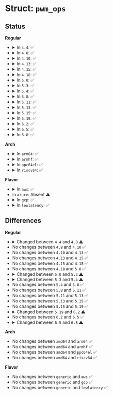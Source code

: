 # Struct: <code>pwm_ops</code>

## Status
<b>Regular</b>
<ul>
<li>
<details>
<summary>In <code>4.4</code>: ✅</summary>

```c
struct pwm_ops {
    int (*request)(struct pwm_chip *, struct pwm_device *);
    void (*free)(struct pwm_chip *, struct pwm_device *);
    int (*config)(struct pwm_chip *, struct pwm_device *, int, int);
    int (*set_polarity)(struct pwm_chip *, struct pwm_device *, enum pwm_polarity);
    int (*enable)(struct pwm_chip *, struct pwm_device *);
    void (*disable)(struct pwm_chip *, struct pwm_device *);
    void (*dbg_show)(struct pwm_chip *, struct seq_file *);
    struct module *owner;
};
```
</details>
</li>
<li>
<details>
<summary>In <code>4.8</code>: ✅</summary>

```c
struct pwm_ops {
    int (*request)(struct pwm_chip *, struct pwm_device *);
    void (*free)(struct pwm_chip *, struct pwm_device *);
    int (*config)(struct pwm_chip *, struct pwm_device *, int, int);
    int (*set_polarity)(struct pwm_chip *, struct pwm_device *, enum pwm_polarity);
    int (*capture)(struct pwm_chip *, struct pwm_device *, struct pwm_capture *, long unsigned int);
    int (*enable)(struct pwm_chip *, struct pwm_device *);
    void (*disable)(struct pwm_chip *, struct pwm_device *);
    int (*apply)(struct pwm_chip *, struct pwm_device *, struct pwm_state *);
    void (*get_state)(struct pwm_chip *, struct pwm_device *, struct pwm_state *);
    void (*dbg_show)(struct pwm_chip *, struct seq_file *);
    struct module *owner;
};
```
</details>
</li>
<li>
<details>
<summary>In <code>4.10</code>: ✅</summary>

```c
struct pwm_ops {
    int (*request)(struct pwm_chip *, struct pwm_device *);
    void (*free)(struct pwm_chip *, struct pwm_device *);
    int (*config)(struct pwm_chip *, struct pwm_device *, int, int);
    int (*set_polarity)(struct pwm_chip *, struct pwm_device *, enum pwm_polarity);
    int (*capture)(struct pwm_chip *, struct pwm_device *, struct pwm_capture *, long unsigned int);
    int (*enable)(struct pwm_chip *, struct pwm_device *);
    void (*disable)(struct pwm_chip *, struct pwm_device *);
    int (*apply)(struct pwm_chip *, struct pwm_device *, struct pwm_state *);
    void (*get_state)(struct pwm_chip *, struct pwm_device *, struct pwm_state *);
    void (*dbg_show)(struct pwm_chip *, struct seq_file *);
    struct module *owner;
};
```
</details>
</li>
<li>
<details>
<summary>In <code>4.13</code>: ✅</summary>

```c
struct pwm_ops {
    int (*request)(struct pwm_chip *, struct pwm_device *);
    void (*free)(struct pwm_chip *, struct pwm_device *);
    int (*config)(struct pwm_chip *, struct pwm_device *, int, int);
    int (*set_polarity)(struct pwm_chip *, struct pwm_device *, enum pwm_polarity);
    int (*capture)(struct pwm_chip *, struct pwm_device *, struct pwm_capture *, long unsigned int);
    int (*enable)(struct pwm_chip *, struct pwm_device *);
    void (*disable)(struct pwm_chip *, struct pwm_device *);
    int (*apply)(struct pwm_chip *, struct pwm_device *, struct pwm_state *);
    void (*get_state)(struct pwm_chip *, struct pwm_device *, struct pwm_state *);
    void (*dbg_show)(struct pwm_chip *, struct seq_file *);
    struct module *owner;
};
```
</details>
</li>
<li>
<details>
<summary>In <code>4.15</code>: ✅</summary>

```c
struct pwm_ops {
    int (*request)(struct pwm_chip *, struct pwm_device *);
    void (*free)(struct pwm_chip *, struct pwm_device *);
    int (*config)(struct pwm_chip *, struct pwm_device *, int, int);
    int (*set_polarity)(struct pwm_chip *, struct pwm_device *, enum pwm_polarity);
    int (*capture)(struct pwm_chip *, struct pwm_device *, struct pwm_capture *, long unsigned int);
    int (*enable)(struct pwm_chip *, struct pwm_device *);
    void (*disable)(struct pwm_chip *, struct pwm_device *);
    int (*apply)(struct pwm_chip *, struct pwm_device *, struct pwm_state *);
    void (*get_state)(struct pwm_chip *, struct pwm_device *, struct pwm_state *);
    void (*dbg_show)(struct pwm_chip *, struct seq_file *);
    struct module *owner;
};
```
</details>
</li>
<li>
<details>
<summary>In <code>4.18</code>: ✅</summary>

```c
struct pwm_ops {
    int (*request)(struct pwm_chip *, struct pwm_device *);
    void (*free)(struct pwm_chip *, struct pwm_device *);
    int (*config)(struct pwm_chip *, struct pwm_device *, int, int);
    int (*set_polarity)(struct pwm_chip *, struct pwm_device *, enum pwm_polarity);
    int (*capture)(struct pwm_chip *, struct pwm_device *, struct pwm_capture *, long unsigned int);
    int (*enable)(struct pwm_chip *, struct pwm_device *);
    void (*disable)(struct pwm_chip *, struct pwm_device *);
    int (*apply)(struct pwm_chip *, struct pwm_device *, struct pwm_state *);
    void (*get_state)(struct pwm_chip *, struct pwm_device *, struct pwm_state *);
    void (*dbg_show)(struct pwm_chip *, struct seq_file *);
    struct module *owner;
};
```
</details>
</li>
<li>
<details>
<summary>In <code>5.0</code>: ✅</summary>

```c
struct pwm_ops {
    int (*request)(struct pwm_chip *, struct pwm_device *);
    void (*free)(struct pwm_chip *, struct pwm_device *);
    int (*config)(struct pwm_chip *, struct pwm_device *, int, int);
    int (*set_polarity)(struct pwm_chip *, struct pwm_device *, enum pwm_polarity);
    int (*capture)(struct pwm_chip *, struct pwm_device *, struct pwm_capture *, long unsigned int);
    int (*enable)(struct pwm_chip *, struct pwm_device *);
    void (*disable)(struct pwm_chip *, struct pwm_device *);
    int (*apply)(struct pwm_chip *, struct pwm_device *, struct pwm_state *);
    void (*get_state)(struct pwm_chip *, struct pwm_device *, struct pwm_state *);
    void (*dbg_show)(struct pwm_chip *, struct seq_file *);
    struct module *owner;
};
```
</details>
</li>
<li>
<details>
<summary>In <code>5.3</code>: ✅</summary>

```c
struct pwm_ops {
    int (*request)(struct pwm_chip *, struct pwm_device *);
    void (*free)(struct pwm_chip *, struct pwm_device *);
    int (*capture)(struct pwm_chip *, struct pwm_device *, struct pwm_capture *, long unsigned int);
    int (*apply)(struct pwm_chip *, struct pwm_device *, struct pwm_state *);
    void (*get_state)(struct pwm_chip *, struct pwm_device *, struct pwm_state *);
    struct module *owner;
    int (*config)(struct pwm_chip *, struct pwm_device *, int, int);
    int (*set_polarity)(struct pwm_chip *, struct pwm_device *, enum pwm_polarity);
    int (*enable)(struct pwm_chip *, struct pwm_device *);
    void (*disable)(struct pwm_chip *, struct pwm_device *);
};
```
</details>
</li>
<li>
<details>
<summary>In <code>5.4</code>: ✅</summary>

```c
struct pwm_ops {
    int (*request)(struct pwm_chip *, struct pwm_device *);
    void (*free)(struct pwm_chip *, struct pwm_device *);
    int (*capture)(struct pwm_chip *, struct pwm_device *, struct pwm_capture *, long unsigned int);
    int (*apply)(struct pwm_chip *, struct pwm_device *, const struct pwm_state *);
    void (*get_state)(struct pwm_chip *, struct pwm_device *, struct pwm_state *);
    struct module *owner;
    int (*config)(struct pwm_chip *, struct pwm_device *, int, int);
    int (*set_polarity)(struct pwm_chip *, struct pwm_device *, enum pwm_polarity);
    int (*enable)(struct pwm_chip *, struct pwm_device *);
    void (*disable)(struct pwm_chip *, struct pwm_device *);
};
```
</details>
</li>
<li>
<details>
<summary>In <code>5.8</code>: ✅</summary>

```c
struct pwm_ops {
    int (*request)(struct pwm_chip *, struct pwm_device *);
    void (*free)(struct pwm_chip *, struct pwm_device *);
    int (*capture)(struct pwm_chip *, struct pwm_device *, struct pwm_capture *, long unsigned int);
    int (*apply)(struct pwm_chip *, struct pwm_device *, const struct pwm_state *);
    void (*get_state)(struct pwm_chip *, struct pwm_device *, struct pwm_state *);
    struct module *owner;
    int (*config)(struct pwm_chip *, struct pwm_device *, int, int);
    int (*set_polarity)(struct pwm_chip *, struct pwm_device *, enum pwm_polarity);
    int (*enable)(struct pwm_chip *, struct pwm_device *);
    void (*disable)(struct pwm_chip *, struct pwm_device *);
};
```
</details>
</li>
<li>
<details>
<summary>In <code>5.11</code>: ✅</summary>

```c
struct pwm_ops {
    int (*request)(struct pwm_chip *, struct pwm_device *);
    void (*free)(struct pwm_chip *, struct pwm_device *);
    int (*capture)(struct pwm_chip *, struct pwm_device *, struct pwm_capture *, long unsigned int);
    int (*apply)(struct pwm_chip *, struct pwm_device *, const struct pwm_state *);
    void (*get_state)(struct pwm_chip *, struct pwm_device *, struct pwm_state *);
    struct module *owner;
    int (*config)(struct pwm_chip *, struct pwm_device *, int, int);
    int (*set_polarity)(struct pwm_chip *, struct pwm_device *, enum pwm_polarity);
    int (*enable)(struct pwm_chip *, struct pwm_device *);
    void (*disable)(struct pwm_chip *, struct pwm_device *);
};
```
</details>
</li>
<li>
<details>
<summary>In <code>5.13</code>: ✅</summary>

```c
struct pwm_ops {
    int (*request)(struct pwm_chip *, struct pwm_device *);
    void (*free)(struct pwm_chip *, struct pwm_device *);
    int (*capture)(struct pwm_chip *, struct pwm_device *, struct pwm_capture *, long unsigned int);
    int (*apply)(struct pwm_chip *, struct pwm_device *, const struct pwm_state *);
    void (*get_state)(struct pwm_chip *, struct pwm_device *, struct pwm_state *);
    struct module *owner;
    int (*config)(struct pwm_chip *, struct pwm_device *, int, int);
    int (*set_polarity)(struct pwm_chip *, struct pwm_device *, enum pwm_polarity);
    int (*enable)(struct pwm_chip *, struct pwm_device *);
    void (*disable)(struct pwm_chip *, struct pwm_device *);
};
```
</details>
</li>
<li>
<details>
<summary>In <code>5.15</code>: ✅</summary>

```c
struct pwm_ops {
    int (*request)(struct pwm_chip *, struct pwm_device *);
    void (*free)(struct pwm_chip *, struct pwm_device *);
    int (*capture)(struct pwm_chip *, struct pwm_device *, struct pwm_capture *, long unsigned int);
    int (*apply)(struct pwm_chip *, struct pwm_device *, const struct pwm_state *);
    void (*get_state)(struct pwm_chip *, struct pwm_device *, struct pwm_state *);
    struct module *owner;
    int (*config)(struct pwm_chip *, struct pwm_device *, int, int);
    int (*set_polarity)(struct pwm_chip *, struct pwm_device *, enum pwm_polarity);
    int (*enable)(struct pwm_chip *, struct pwm_device *);
    void (*disable)(struct pwm_chip *, struct pwm_device *);
};
```
</details>
</li>
<li>
<details>
<summary>In <code>5.19</code>: ✅</summary>

```c
struct pwm_ops {
    int (*request)(struct pwm_chip *, struct pwm_device *);
    void (*free)(struct pwm_chip *, struct pwm_device *);
    int (*capture)(struct pwm_chip *, struct pwm_device *, struct pwm_capture *, long unsigned int);
    int (*apply)(struct pwm_chip *, struct pwm_device *, const struct pwm_state *);
    void (*get_state)(struct pwm_chip *, struct pwm_device *, struct pwm_state *);
    struct module *owner;
    int (*config)(struct pwm_chip *, struct pwm_device *, int, int);
    int (*set_polarity)(struct pwm_chip *, struct pwm_device *, enum pwm_polarity);
    int (*enable)(struct pwm_chip *, struct pwm_device *);
    void (*disable)(struct pwm_chip *, struct pwm_device *);
};
```
</details>
</li>
<li>
<details>
<summary>In <code>6.2</code>: ✅</summary>

```c
struct pwm_ops {
    int (*request)(struct pwm_chip *, struct pwm_device *);
    void (*free)(struct pwm_chip *, struct pwm_device *);
    int (*capture)(struct pwm_chip *, struct pwm_device *, struct pwm_capture *, long unsigned int);
    int (*apply)(struct pwm_chip *, struct pwm_device *, const struct pwm_state *);
    int (*get_state)(struct pwm_chip *, struct pwm_device *, struct pwm_state *);
    struct module *owner;
};
```
</details>
</li>
<li>
<details>
<summary>In <code>6.5</code>: ✅</summary>

```c
struct pwm_ops {
    int (*request)(struct pwm_chip *, struct pwm_device *);
    void (*free)(struct pwm_chip *, struct pwm_device *);
    int (*capture)(struct pwm_chip *, struct pwm_device *, struct pwm_capture *, long unsigned int);
    int (*apply)(struct pwm_chip *, struct pwm_device *, const struct pwm_state *);
    int (*get_state)(struct pwm_chip *, struct pwm_device *, struct pwm_state *);
    struct module *owner;
};
```
</details>
</li>
<li>
<details>
<summary>In <code>6.8</code>: ✅</summary>

```c
struct pwm_ops {
    int (*request)(struct pwm_chip *, struct pwm_device *);
    void (*free)(struct pwm_chip *, struct pwm_device *);
    int (*capture)(struct pwm_chip *, struct pwm_device *, struct pwm_capture *, long unsigned int);
    int (*apply)(struct pwm_chip *, struct pwm_device *, const struct pwm_state *);
    int (*get_state)(struct pwm_chip *, struct pwm_device *, struct pwm_state *);
};
```
</details>
</li>
</ul>
<b>Arch</b>
<ul>
<li>
<details>
<summary>In <code>arm64</code>: ✅</summary>

```c
struct pwm_ops {
    int (*request)(struct pwm_chip *, struct pwm_device *);
    void (*free)(struct pwm_chip *, struct pwm_device *);
    int (*capture)(struct pwm_chip *, struct pwm_device *, struct pwm_capture *, long unsigned int);
    int (*apply)(struct pwm_chip *, struct pwm_device *, const struct pwm_state *);
    void (*get_state)(struct pwm_chip *, struct pwm_device *, struct pwm_state *);
    struct module *owner;
    int (*config)(struct pwm_chip *, struct pwm_device *, int, int);
    int (*set_polarity)(struct pwm_chip *, struct pwm_device *, enum pwm_polarity);
    int (*enable)(struct pwm_chip *, struct pwm_device *);
    void (*disable)(struct pwm_chip *, struct pwm_device *);
};
```
</details>
</li>
<li>
<details>
<summary>In <code>armhf</code>: ✅</summary>

```c
struct pwm_ops {
    int (*request)(struct pwm_chip *, struct pwm_device *);
    void (*free)(struct pwm_chip *, struct pwm_device *);
    int (*capture)(struct pwm_chip *, struct pwm_device *, struct pwm_capture *, long unsigned int);
    int (*apply)(struct pwm_chip *, struct pwm_device *, const struct pwm_state *);
    void (*get_state)(struct pwm_chip *, struct pwm_device *, struct pwm_state *);
    struct module *owner;
    int (*config)(struct pwm_chip *, struct pwm_device *, int, int);
    int (*set_polarity)(struct pwm_chip *, struct pwm_device *, enum pwm_polarity);
    int (*enable)(struct pwm_chip *, struct pwm_device *);
    void (*disable)(struct pwm_chip *, struct pwm_device *);
};
```
</details>
</li>
<li>
<details>
<summary>In <code>ppc64el</code>: ✅</summary>

```c
struct pwm_ops {
    int (*request)(struct pwm_chip *, struct pwm_device *);
    void (*free)(struct pwm_chip *, struct pwm_device *);
    int (*capture)(struct pwm_chip *, struct pwm_device *, struct pwm_capture *, long unsigned int);
    int (*apply)(struct pwm_chip *, struct pwm_device *, const struct pwm_state *);
    void (*get_state)(struct pwm_chip *, struct pwm_device *, struct pwm_state *);
    struct module *owner;
    int (*config)(struct pwm_chip *, struct pwm_device *, int, int);
    int (*set_polarity)(struct pwm_chip *, struct pwm_device *, enum pwm_polarity);
    int (*enable)(struct pwm_chip *, struct pwm_device *);
    void (*disable)(struct pwm_chip *, struct pwm_device *);
};
```
</details>
</li>
<li>
<details>
<summary>In <code>riscv64</code>: ✅</summary>

```c
struct pwm_ops {
    int (*request)(struct pwm_chip *, struct pwm_device *);
    void (*free)(struct pwm_chip *, struct pwm_device *);
    int (*capture)(struct pwm_chip *, struct pwm_device *, struct pwm_capture *, long unsigned int);
    int (*apply)(struct pwm_chip *, struct pwm_device *, const struct pwm_state *);
    void (*get_state)(struct pwm_chip *, struct pwm_device *, struct pwm_state *);
    struct module *owner;
    int (*config)(struct pwm_chip *, struct pwm_device *, int, int);
    int (*set_polarity)(struct pwm_chip *, struct pwm_device *, enum pwm_polarity);
    int (*enable)(struct pwm_chip *, struct pwm_device *);
    void (*disable)(struct pwm_chip *, struct pwm_device *);
};
```
</details>
</li>
</ul>
<b>Flavor</b>
<ul>
<li>
<details>
<summary>In <code>aws</code>: ✅</summary>

```c
struct pwm_ops {
    int (*request)(struct pwm_chip *, struct pwm_device *);
    void (*free)(struct pwm_chip *, struct pwm_device *);
    int (*capture)(struct pwm_chip *, struct pwm_device *, struct pwm_capture *, long unsigned int);
    int (*apply)(struct pwm_chip *, struct pwm_device *, const struct pwm_state *);
    void (*get_state)(struct pwm_chip *, struct pwm_device *, struct pwm_state *);
    struct module *owner;
    int (*config)(struct pwm_chip *, struct pwm_device *, int, int);
    int (*set_polarity)(struct pwm_chip *, struct pwm_device *, enum pwm_polarity);
    int (*enable)(struct pwm_chip *, struct pwm_device *);
    void (*disable)(struct pwm_chip *, struct pwm_device *);
};
```
</details>
</li>
<li>
In <code>azure</code>: Absent ⚠️
</li>
<li>
<details>
<summary>In <code>gcp</code>: ✅</summary>

```c
struct pwm_ops {
    int (*request)(struct pwm_chip *, struct pwm_device *);
    void (*free)(struct pwm_chip *, struct pwm_device *);
    int (*capture)(struct pwm_chip *, struct pwm_device *, struct pwm_capture *, long unsigned int);
    int (*apply)(struct pwm_chip *, struct pwm_device *, const struct pwm_state *);
    void (*get_state)(struct pwm_chip *, struct pwm_device *, struct pwm_state *);
    struct module *owner;
    int (*config)(struct pwm_chip *, struct pwm_device *, int, int);
    int (*set_polarity)(struct pwm_chip *, struct pwm_device *, enum pwm_polarity);
    int (*enable)(struct pwm_chip *, struct pwm_device *);
    void (*disable)(struct pwm_chip *, struct pwm_device *);
};
```
</details>
</li>
<li>
<details>
<summary>In <code>lowlatency</code>: ✅</summary>

```c
struct pwm_ops {
    int (*request)(struct pwm_chip *, struct pwm_device *);
    void (*free)(struct pwm_chip *, struct pwm_device *);
    int (*capture)(struct pwm_chip *, struct pwm_device *, struct pwm_capture *, long unsigned int);
    int (*apply)(struct pwm_chip *, struct pwm_device *, const struct pwm_state *);
    void (*get_state)(struct pwm_chip *, struct pwm_device *, struct pwm_state *);
    struct module *owner;
    int (*config)(struct pwm_chip *, struct pwm_device *, int, int);
    int (*set_polarity)(struct pwm_chip *, struct pwm_device *, enum pwm_polarity);
    int (*enable)(struct pwm_chip *, struct pwm_device *);
    void (*disable)(struct pwm_chip *, struct pwm_device *);
};
```
</details>
</li>
</ul>

## Differences
<b>Regular</b>
<ul>
<li>
<details>
<summary>Changed between <code>4.4</code> and <code>4.8</code> ⚠️</summary>
<ul>
<li>
<b>Field added. </b>
<code>int (*capture)(struct pwm_chip *, struct pwm_device *, struct pwm_capture *, long unsigned int)</code>
</li>
<li>
<b>Field added. </b>
<code>int (*apply)(struct pwm_chip *, struct pwm_device *, struct pwm_state *)</code>
</li>
<li>
<b>Field added. </b>
<code>void (*get_state)(struct pwm_chip *, struct pwm_device *, struct pwm_state *)</code>
</li>
</ul>
</details>
</li>
<li>
No changes between <code>4.8</code> and <code>4.10</code> ✅
</li>
<li>
No changes between <code>4.10</code> and <code>4.13</code> ✅
</li>
<li>
No changes between <code>4.13</code> and <code>4.15</code> ✅
</li>
<li>
No changes between <code>4.15</code> and <code>4.18</code> ✅
</li>
<li>
No changes between <code>4.18</code> and <code>5.0</code> ✅
</li>
<li>
<details>
<summary>Changed between <code>5.0</code> and <code>5.3</code> ⚠️</summary>
<ul>
<li>
<b>Field removed. </b>
<code>void (*dbg_show)(struct pwm_chip *, struct seq_file *)</code>
</li>
</ul>
</details>
</li>
<li>
<details>
<summary>Changed between <code>5.3</code> and <code>5.4</code> ⚠️</summary>
<ul>
<li>
<b>Field type changed. </b>
<code>int (*apply)(struct pwm_chip *, struct pwm_device *, struct pwm_state *)</code> ➡️ <code>int (*apply)(struct pwm_chip *, struct pwm_device *, const struct pwm_state *)</code>
</li>
</ul>
</details>
</li>
<li>
No changes between <code>5.4</code> and <code>5.8</code> ✅
</li>
<li>
No changes between <code>5.8</code> and <code>5.11</code> ✅
</li>
<li>
No changes between <code>5.11</code> and <code>5.13</code> ✅
</li>
<li>
No changes between <code>5.13</code> and <code>5.15</code> ✅
</li>
<li>
No changes between <code>5.15</code> and <code>5.19</code> ✅
</li>
<li>
<details>
<summary>Changed between <code>5.19</code> and <code>6.2</code> ⚠️</summary>
<ul>
<li>
<b>Field removed. </b>
<code>int (*config)(struct pwm_chip *, struct pwm_device *, int, int)</code>
</li>
<li>
<b>Field removed. </b>
<code>int (*set_polarity)(struct pwm_chip *, struct pwm_device *, enum pwm_polarity)</code>
</li>
<li>
<b>Field removed. </b>
<code>int (*enable)(struct pwm_chip *, struct pwm_device *)</code>
</li>
<li>
<b>Field removed. </b>
<code>void (*disable)(struct pwm_chip *, struct pwm_device *)</code>
</li>
<li>
<b>Field type changed. </b>
<code>void (*get_state)(struct pwm_chip *, struct pwm_device *, struct pwm_state *)</code> ➡️ <code>int (*get_state)(struct pwm_chip *, struct pwm_device *, struct pwm_state *)</code>
</li>
</ul>
</details>
</li>
<li>
No changes between <code>6.2</code> and <code>6.5</code> ✅
</li>
<li>
<details>
<summary>Changed between <code>6.5</code> and <code>6.8</code> ⚠️</summary>
<ul>
<li>
<b>Field removed. </b>
<code>struct module *owner</code>
</li>
</ul>
</details>
</li>
</ul>
<b>Arch</b>
<ul>
<li>
No changes between <code>amd64</code> and <code>arm64</code> ✅
</li>
<li>
No changes between <code>amd64</code> and <code>armhf</code> ✅
</li>
<li>
No changes between <code>amd64</code> and <code>ppc64el</code> ✅
</li>
<li>
No changes between <code>amd64</code> and <code>riscv64</code> ✅
</li>
</ul>
<b>Flavor</b>
<ul>
<li>
No changes between <code>generic</code> and <code>aws</code> ✅
</li>
<li>
No changes between <code>generic</code> and <code>gcp</code> ✅
</li>
<li>
No changes between <code>generic</code> and <code>lowlatency</code> ✅
</li>
</ul>
